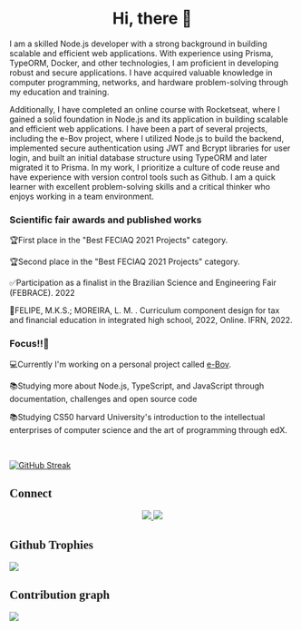   <h1 align="center" >Hi, there 👋</h1>

  <p >I am a skilled Node.js developer with a strong background in building scalable and efficient web applications. With experience using Prisma, TypeORM, Docker, and other technologies, I am proficient in developing robust and secure applications. I have acquired valuable knowledge in computer programming, networks, and hardware problem-solving through my education and training.

Additionally, I have completed an online course with Rocketseat, where I gained a solid foundation in Node.js and its application in building scalable and efficient web applications. I have been a part of several projects, including the e-Bov project, where I utilized Node.js to build the backend, implemented secure authentication using JWT and Bcrypt libraries for user login, and built an initial database structure using TypeORM and later migrated it to Prisma.
In my work, I prioritize a culture of code reuse and have experience with version control tools such as Github. I am a quick learner with excellent problem-solving skills and a critical thinker who enjoys working in a team environment.
</p>
  
  <h3>Scientific fair awards and published works</h3>
  <p>🏆First place in the "Best FECIAQ 2021 Projects" category.</p>
  <p>🏆Second place in the "Best FECIAQ 2021 Projects" category.</p>
  <p>✅Participation as a finalist in the Brazilian Science and Engineering Fair (FEBRACE). 2022</p>
  <p>📜FELIPE, M.K.S.; MOREIRA, L. M. . Curriculum component design for tax and financial education in integrated high school, 2022, Online. IFRN, 2022.</p>
  
  <h3>Focus!!💢</h3>
  
  <p>💻Currently I'm working on a personal project called <a href="http://ebov.vercel.app/">e-Bov</a>.</p>
  <p>📚Studying more about Node.js, TypeScript, and JavaScript through documentation, challenges and open source code</p>
  <p>📚Studying CS50 harvard University's introduction to the intellectual enterprises of computer science and the art of programming through edX.</p>

  <br/>

[![GitHub Streak](https://streak-stats.demolab.com/?user=MatheusKael&theme=dark)](https://git.io/streak-stats)

<h2 style="font-family:verdana">Connect</h2>
  <p align="center">
<a href="https://www.linkedin.com/in/matheuskael/" target="_blank">
<img src="https://img.shields.io/badge/linkedin-%230077B5.svg?style=for-the-badge&logo=linkedin&logoColor=white"/>
</a>
<a href="https://www.instagram.com/_matheus_kael_/" target="_blank">
<img src="https://img.shields.io/badge/Instagram-%23E4405F.svg?style=for-the-badge&logo=Instagram&logoColor=black"/>
</a>
</p>

<h2 style="font-family:verdana">Github Trophies</h2>
<img src="https://github-profile-trophy.vercel.app/?username=MatheusKael&theme=onedark"/>

<h2 style="font-family:verdana">Contribution graph</h2>

<img src="https://github-readme-activity-graph.cyclic.app/graph?username=MatheusKael&theme=react"/>

